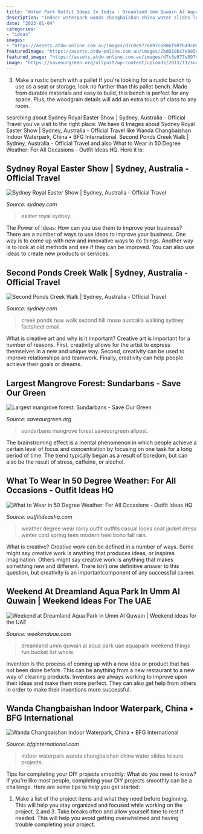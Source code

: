 ```yaml
---
title: "Water Park Outfit Ideas In India - Dreamland Umm Quwain Al Aqua Park Uae Aquapark Weekend Things Fun Bucket List Whole"
description: "Indoor waterpark wanda changbaishan china water slides leisure projects"
date: "2023-01-04"
categories:
- "ideas"
images:
- "https://assets.atdw-online.com.au/images/d7c8e977e897c6806f90f649c0827bf3.jpeg?rect=157"
featuredImage: "https://assets.atdw-online.com.au/images/2bd010bc7e085d8ee4c458df7a273720.jpeg?rect=254"
featured_image: "https://assets.atdw-online.com.au/images/d7c8e977e897c6806f90f649c0827bf3.jpeg?rect=157"
image: "https://saveourgreen.org/allpost/wp-content/uploads/2013/11/sundarbansbirds.jpg"
---
```



3. Make a rustic bench with a pallet
If you're looking for a rustic bench to use as a seat or storage, look no further than this pallet bench. Made from durable materials and easy to build, this bench is perfect for any space. Plus, the woodgrain details will add an extra touch of class to any room.

	

		
searching about Sydney Royal Easter Show | Sydney, Australia - Official Travel you've visit to the right place. We have 6 Images about Sydney Royal Easter Show | Sydney, Australia - Official Travel like Wanda Changbaishan Indoor Waterpark, China • BFG International, Second Ponds Creek Walk | Sydney, Australia - Official Travel and also What to Wear in 50 Degree Weather: For All Occasions - Outfit Ideas HQ. Here it is:
		
    
## Sydney Royal Easter Show | Sydney, Australia - Official Travel

<img loading=lazy src="https://assets.atdw-online.com.au/images/2bd010bc7e085d8ee4c458df7a273720.jpeg?rect=254" onerror="this.onerror=null;this.src='https://tse1.mm.bing.net/th?id=OIP.3s5Yrcvm5XTs6PGM8uPX_QHaE7&amp;pid=15.1';" alt="Sydney Royal Easter Show | Sydney, Australia - Official Travel">

_Source: sydney.com_

>easter royal sydney. 

	

The Power of Ideas: How can you use them to improve your business?
There are a number of ways to use ideas to improve your business. One way is to come up with new and innovative ways to do things. Another way is to look at old methods and see if they can be improved. You can also use ideas to create new products or services.

    
## Second Ponds Creek Walk | Sydney, Australia - Official Travel

<img loading=lazy src="https://assets.atdw-online.com.au/images/d7c8e977e897c6806f90f649c0827bf3.jpeg?rect=157" onerror="this.onerror=null;this.src='https://tse1.mm.bing.net/th?id=OIP.kr2-x11WiUwe497Z4v8uLAHaE0&amp;pid=15.1';" alt="Second Ponds Creek Walk | Sydney, Australia - Official Travel">

_Source: sydney.com_

>creek ponds nsw walk second hill rouse australia walking sydney factsheet email. 

	

What is creative art and why is it important?
Creative art is important for a number of reasons. First, creativity allows for the artist to express themselves in a new and unique way. Second, creativity can be used to improve relationships and teamwork. Finally, creativity can help people achieve their goals or dreams.

    
## Largest Mangrove Forest: Sundarbans - Save Our Green

<img loading=lazy src="https://saveourgreen.org/allpost/wp-content/uploads/2013/11/sundarbansbirds.jpg" onerror="this.onerror=null;this.src='https://tse4.mm.bing.net/th?id=OIP.fFcUomxVr1KhPo5Uct1EAQHaHa&amp;pid=15.1';" alt="Largest mangrove forest: Sundarbans - Save Our Green">

_Source: saveourgreen.org_

>sundarbans mangrove forest saveourgreen allpost. 

	

The brainstroming effect is a mental phenomenon in which people achieve a certain level of focus and concentration by focusing on one task for a long period of time. The trend typically began as a result of boredom, but can also be the result of stress, caffeine, or alcohol.

    
## What To Wear In 50 Degree Weather: For All Occasions - Outfit Ideas HQ

<img loading=lazy src="http://outfitideashq.com/wp-content/uploads/2017/02/rainy-outfit.jpg" onerror="this.onerror=null;this.src='https://tse1.mm.bing.net/th?id=OIP.V3j2gmXt4mw-xhygPoD7xQHaLG&amp;pid=15.1';" alt="What to Wear in 50 Degree Weather: For All Occasions - Outfit Ideas HQ">

_Source: outfitideashq.com_

>weather degree wear rainy outfit outfits casual looks coat jacket dress winter cold spring teen modern heel boho fall rain. 

	

What is creative?
Creative work can be defined in a number of ways. Some might say creative work is anything that produces ideas, or inspires imagination. Others might say creative work is anything that makes something new and different. There isn't one definitive answer to this question, but creativity is an importantcomponent of any successful career.

    
## Weekend At Dreamland Aqua Park In Umm Al Quwain | Weekend Ideas For The UAE

<img loading=lazy src="https://lh3.googleusercontent.com/-4T5rPR-LOic/UnVRCrVDzTI/AAAAAAAAh4A/SQYSSz_gTX8/s1024/_PGR9777.jpg" onerror="this.onerror=null;this.src='https://tse3.mm.bing.net/th?id=OIP.oYyeEggB-47q5fQn-fFRUwHaE5&amp;pid=15.1';" alt="Weekend at Dreamland Aqua Park in Umm Al Quwain | Weekend ideas for the UAE">

_Source: weekenduae.com_

>dreamland umm quwain al aqua park uae aquapark weekend things fun bucket list whole. 

	

Invention is the process of coming up with a new idea or product that has not been done before. This can be anything from a new restaurant to a new way of cleaning products. Inventors are always working to improve upon their ideas and make them more perfect. They can also get help from others in order to make their inventions more successful.

    
## Wanda Changbaishan Indoor Waterpark, China • BFG International

<img loading=lazy src="http://www.bfginternational.com/images/wanda_changbaishan_indoor_waterpark_04_w2000.jpg" onerror="this.onerror=null;this.src='https://tse3.mm.bing.net/th?id=OIP.fqxWyg3pf92wDGny63-5BQHaFs&amp;pid=15.1';" alt="Wanda Changbaishan Indoor Waterpark, China • BFG International">

_Source: bfginternational.com_

>indoor waterpark wanda changbaishan china water slides leisure projects. 

	

Tips for completing your DIY projects smoothly: What do you need to know?
If you're like most people, completing your DIY projects smoothly can be a challenge. Here are some tips to help you get started: 
1. Make a list of the project items and what they need before beginning. This will help you stay organized and focused while working on the project. 
2.аnd 3. Take breaks often and allow yourself time to rest if needed. This will help you avoid getting overwhelmed and having trouble completing your project.

